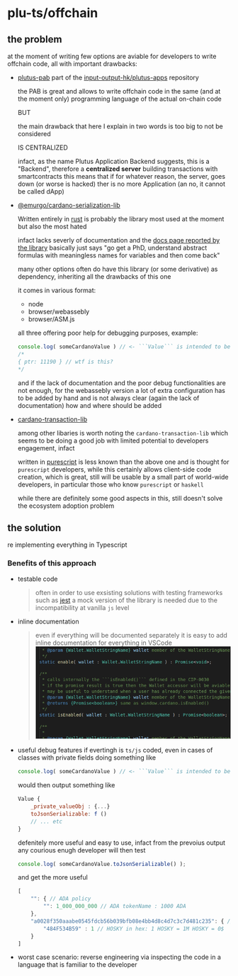 # plu-ts/offchain

## the problem

at the moment of writing few options are aviable for developers to write offchain code, all with important drawbacks:

- [plutus-pab](https://github.com/input-output-hk/plutus-apps/tree/main/plutus-pab) part of the [input-output-hk/plutus-apps](https://github.com/input-output-hk/plutus-apps) repository

    the PAB is great and allows to write offchain code in the same (and at the moment only) programming language of the actual on-chain code

    BUT

    the main drawback that here I explain in two words is too big to not be considered

    IS
    CENTRALIZED

    infact, as the name Plutus Application Backend suggests, this is a "Backend", therefore a **centralized server** building transactions with smartcontracts
    this means that if for whatever reason, the server, goes down (or worse is hacked) ther is no more Application (an no, it cannot be called dApp)

- [@emurgo/cardano-serialization-lib](https://github.com/Emurgo/cardano-serialization-lib)
    
    Written entirely in [rust](https://www.rust-lang.org/) is probably the library most used at the moment but also the most hated

    infact lacks severly of documentation and the [docs page reported by the library](https://docs.cardano.org/cardano-components/cardano-serialization-lib) basically just says "go get a PhD, understand abstract formulas with meaningless names for variables and then come back"
    
     many other options often do have this library (or some derivative) as dependency, inheriting all the drawbacks of this one
     
    it comes in various format:
    - node
    - browser/webassebly
    - browser/ASM.js

    all three offering poor help for debugging purposes,
    example:
    ```js
    console.log( someCardanoValue ) // <- ```Value``` is intended to be a set of tokens and ADA
    /*
    { ptr: 11190 } // wtf is this?
    */
    ```
    and if the lack of documentation and the poor debug functionalities are not enough, for the webassebly version a lot of extra configuration has to be added by hand and is not always clear (again the lack of documentation) how and where should be added
    
- [cardano-transaction-lib](https://github.com/Plutonomicon/cardano-transaction-lib)

    among other libaries is worth noting the ```cardano-transaction-lib``` which seems to be doing a good job with limited potential to developers engagement, infact
    
    written in [purescript](https://www.purescript.org/) is less known than the above one and is thought for ```purescript``` developers, while this certainly allows client-side code creation, which is great, still will be usable by a small part of world-wide developers, in particular those who know ```purescript``` or ```haskell```

    while there are definitely some good aspects in this, still doesn't solve the ecosystem adoption problem

## the solution

re implementing everything in Typescript

### Benefits of this approach

- testable code
    > often in order to use exsisting solutions with testing frameworks such as [jest](https://jestjs.io/) a mock version of the library is needed due to the incompatibility at vanilla ```js``` level

- inline documentation
    > even if everything will be documented separately it is easy to add inline documentation for everything in VSCode
    > ![documentation on hover example](../../assets/docs_on_hover.gif)

- useful debug features
    if evertingh is ```ts/js``` coded, even in cases of classes with private fields doing something like
    ```js
    console.log( someCardanoValue ) // <- ```Value``` is intended to be a set of tokens and ADA
    ```
    would then output something like
    ```js
    Value {
        _private_valueObj : {...}
        toJsonSerializable: f ()
        // ... etc
    }
    ```
    defenitely more useful and easy to use,
    infact from the prevoius output any courious enugh developer will then test
    ```js
    console.log( someCardanoValue.toJsonSerializable() );
    ```
    and get the more useful
    ```js
    [
        "": { // ADA policy
            "": 1_000_000_000 // ADA tokenName : 1000 ADA
        },
        "a0028f350aaabe0545fdcb56b039bfb08e4bb4d8c4d7c3c7d481c235": { // HOSKY policy hash
            "484F534B59" : 1 // HOSKY in hex: 1 HOSKY = 1M HOSKY = 0$
        }
    ]
    ```

- worst case scenario: reverse engineering via inspecting the code in a language that is familiar to the developer
